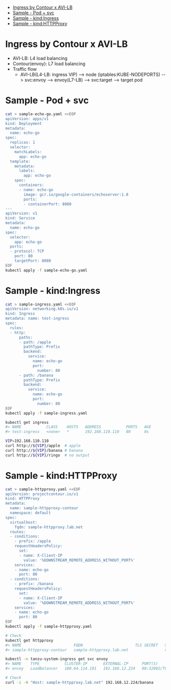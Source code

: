 - [Ingress by Contour x AVI-LB](#ingress-by-contour-x-avi-lb)
- [Sample - Pod + svc](#sample---pod--svc)
- [Sample - kind:Ingress](#sample---kindingress)
- [Sample - kind:HTTPProxy](#sample---kindhttpproxy)

# Ingress by Contour x AVI-LB
- AVI-LB: L4 load balancing
- Contour(envoy): L7 load balancing
- Traffic flow
  - AVI-LB(L4-LB: ingress VIP) --> node (iptables:KUBE-NODEPORTS) --> svc:envoy --> envoy(L7-LB)  --> svc:target --> target pod


# Sample - Pod + svc
```bash
cat > sample-echo-go.yaml <<EOF
apiVersion: apps/v1
kind: Deployment
metadata:
  name: echo-go
spec:
  replicas: 1
  selector:
    matchLabels:
      app: echo-go
  template:
    metadata:
      labels:
        app: echo-go
    spec:
      containers:
      - name: echo-go
        image: gcr.io/google-containers/echoserver:1.8
        ports:
        - containerPort: 8080
---
apiVersion: v1
kind: Service
metadata:
  name: echo-go
spec:
  selector:
    app: echo-go
  ports:
  - protocol: TCP
    port: 80
    targetPort: 8080
EOF
kubectl apply -f sample-echo-go.yaml
```

# Sample - kind:Ingress
```bash
cat > sample-ingress.yaml <<EOF
apiVersion: networking.k8s.io/v1
kind: Ingress
metadata: name: test-ingress
spec:
  rules:
  - http:
      paths:
      - path: /apple
        pathType: Prefix
        backend:
          service:
            name: echo-go
            port:
              number: 80
      - path: /banana
        pathType: Prefix
        backend:
          service:
            name: echo-go
            port:
              number: 80
EOF
kubectl apply -f sample-ingress.yaml

kubectl get ingress
#> NAME           CLASS    HOSTS   ADDRESS           PORTS   AGE
#> test-ingress   <none>   *       192.168.110.110   80      0s

VIP=192.168.110.110
curl http://${VIP}/apple  # apple
curl http://${VIP}/banana # banana
curl http://${VIP}/ringo  # no output
```

# Sample - kind:HTTPProxy
```bash
cat > sample-httpproxy.yaml <<EOF
apiVersion: projectcontour.io/v1
kind: HTTPProxy
metadata:
  name: sample-httpproxy-contour
  namespace: default
spec:
  virtualhost:
    fqdn: sample-httpproxy.lab.net
  routes:
  - conditions:
    - prefix: /apple
    requestHeadersPolicy:
      set:
      - name: X-Client-IP
        value: '%DOWNSTREAM_REMOTE_ADDRESS_WITHOUT_PORT%'
    services:
    - name: echo-go
      port: 80
  - conditions:
    - prefix: /banana
    requestHeadersPolicy:
      set:
      - name: X-Client-IP
        value: '%DOWNSTREAM_REMOTE_ADDRESS_WITHOUT_PORT%'
    services:
    - name: echo-go
      port: 80
EOF
kubectl apply -f sample-httpproxy.yaml

# Check
kubectl get httpproxy
#> NAME                       FQDN                       TLS SECRET   STATUS   STATUS DESCRIPTION
#> sample-httpproxy-contour   sample-httpproxy.lab.net                valid    Valid HTTPProxy

kubectl -n tanzu-system-ingress get svc envoy
#> NAME    TYPE           CLUSTER-IP       EXTERNAL-IP      PORT(S)                      AGE
#> envoy   LoadBalancer   100.64.114.191   192.168.12.224   80:32002/TCP,443:31929/TCP   4h15m

# Check
curl -i -H "Host: sample-httpproxy.lab.net" 192.168.12.224/banana
```
